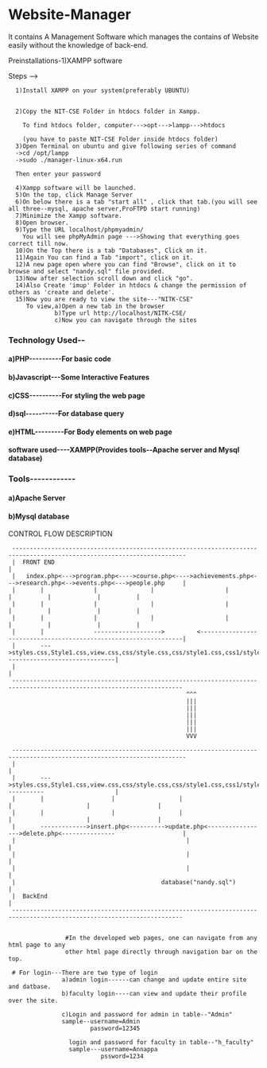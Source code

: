 # Website-Manager
It contains A Management Software which manages the contains of Website easily without the knowledge of back-end.  

Preinstallations-1)XAMPP software

Steps -->
      
      1)Install XAMPP on your system(preferably UBUNTU)


      2)Copy the NIT-CSE Folder in htdocs folder in Xampp.
      
        To find htdocs folder, computer--->opt--->lampp--->htdocs
        
        (you have to paste NIT-CSE Folder inside htdocs folder)
      3)Open Terminal on ubuntu and give following series of command
      ->cd /opt/lampp
      ->sudo ./manager-linux-x64.run
      
      Then enter your password
      
      4)Xampp software will be launched.
      5)On the top, click Manage Server
      6)On below there is a tab "start all" , click that tab.(you will see all three--mysql, apache server,ProFTPD start running)
      7)Minimize the Xampp software.
      8)Open browser.
      9)Type the URL localhost/phpmyadmin/
        You will see phpMyAdmin page --->Showing that everything goes correct till now.
      10)On the Top there is a tab "Databases", Click on it.
      11)Again You can find a Tab "import", click on it.
      12)A new page open where you can find "Browse", click on it to browse and select "nandy.sql" file provided.
      13)Now after selection scroll down and click "go".
      14)Also Create 'imup' Folder in htdocs & change the permission of others as 'create and delete'.
      15)Now you are ready to view the site---"NITK-CSE"
         To view,a)Open a new tab in the browser
                 b)Type url http://localhost/NITK-CSE/
                 c)Now you can navigate through the sites

<h3>Technology Used--</h3>
<h4>                 a)PHP----------For basic code  </h4>  
 <h4>                  b)Javascript---Some Interactive Features   </h4>  
 <h4>                  c)CSS----------For styling the web page   </h4>  
 <h4>                  d)sql----------For database query   </h4>  
 <h4>                  e)HTML---------For Body elements on web page   </h4>  
                 
               
<h4>  software used----XAMPP(Provides tools--Apache server and Mysql database) </h4>  


<h3>Tools------------</h3>

<h4>  a)Apache Server  </h4>  

<h4>  b)Mysql database   </h4>  


CONTROL FLOW DESCRIPTION      

     -----------------------------------------------------------------------------------------------------------------------
     |  FRONT END                                                                                                          |
     |   index.php<--->program.php<---->course.php<---->achievements.php<--->research.php<-->events.php<--->people.php     |
     |       |              |               |                    |                     |          |             |          |
     |       |              |               |                    |                     |          |             |          |
     |       |              |               |                    |                     |          |             |          |
     |       |              ------------------->         <-----------------------------------------------------------------|
     |       --->styles.css,Style1.css,view.css,css/style.css,css/style1.css,css1/style.css<-------------------------------|
     |                                                                                                                     |
     ----------------------------------------------------------------------------------------------------------------------
                                                      ^^^
                                                      |||
                                                      |||
                                                      |||
                                                      |||
                                                      |||
                                                      VVV
     
     -----------------------------------------------------------------------------------------------------------------------
     |                                                                                                                     |
     |       --->styles.css,Style1.css,view.css,css/style.css,css/style1.css,css1/style.css<-----------                    |
     |       |                   |                  |                            |                     |                   |
     |       |                   |                  |                            |                     |                   |
     |       ------------->insert.php<---------->update.php<----------------->delete.php<---------------                   |
     |                                                |                                                                    |
     |                                                |                                                                    |
     |                                                |                                                                    |
     |                                         database("nandy.sql")                                                       |
     |  BackEnd                                                                                                            |
     ----------------------------------------------------------------------------------------------------------------------              
                                                                              
                                                      
                    #In the developed web pages, one can navigate from any html page to any 
                    other html page directly through navigation bar on the top.  
                    
     # For login---There are two type of login
                   a)admin login------can change and update entire site and datbase.
                   b)faculty login----can view and update their profile over the site.
                   
                   c)Login and password for admin in table--"Admin"
                   sample--username=Admin
                           password=12345
                     
                     login and password for faculty in table--"h_faculty"
                     sample---username=Annappa
                              pssword=1234
                    

